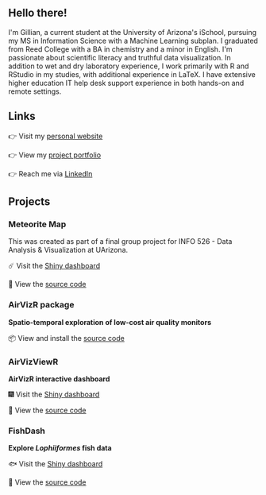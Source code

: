 ## Hello there!

I'm Gillian, a current student at the University of Arizona's iSchool, pursuing my MS in Information Science with a Machine Learning subplan. I graduated from Reed College with a BA in chemistry and a minor in English. I'm passionate about scientific literacy and truthful data visualization. In addition to wet and dry laboratory experience, I work primarily with R and RStudio in my studies, with additional experience in LaTeX. I have extensive higher education IT help desk support experience in both hands-on and remote settings.

## Links

👉 Visit my [personal website](https://gmcginnis.github.io/)

👉 View my [project portfolio](https://gmcginnis.github.io/portfolio/)

👉 Reach me via [LinkedIn](https://www.linkedin.com/in/gillian-mcginnis/)

## Projects

### Meteorite Map

This was created as part of a final group project for INFO 526 - Data Analysis & Visualization at UArizona.

☄️ Visit the [Shiny dashboard](https://gmcginnis.shinyapps.io/MeteoriteMap/)

🔭 View the [source code](https://github.com/INFO-526-S24/project-final-VizWizards/tree/main/shiny_meteorites)

### AirVizR package

**Spatio-temporal exploration of low-cost air quality monitors**

📦 View and install the [source code](https://github.com/gmcginnis/AirVizR)

### AirVizViewR

**AirVizR interactive dashboard**

🎆 Visit the [Shiny dashboard](https://gmcginnis.shinyapps.io/AirVizViewR/)

🎇 View the [source code](https://github.com/gmcginnis/AirVizViewR)

### FishDash

**Explore _Lophiiformes_ fish data**

🐟 Visit the [Shiny dashboard](https://gmcginnis.shinyapps.io/fishdash/)

🐠 View the [source code](https://github.com/gmcginnis/FishDash)

